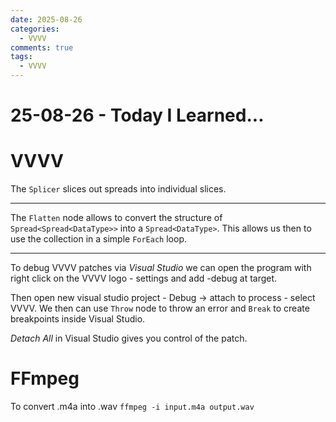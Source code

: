 ```yaml
---
date: 2025-08-26
categories:
  - VVVV
comments: true
tags:
  - VVVV
---
```


# 25-08-26 - Today I Learned...
# VVVV
The `Splicer` slices out spreads into individual slices.

---

The `Flatten` node allows to convert the structure of `Spread<Spread<DataType>>` into a `Spread<DataType>`. This allows us then to use the collection in a simple `ForEach` loop.

---
To debug VVVV patches via *Visual Studio* we can open the program with right click on the VVVV logo - settings and add -debug at target.

Then open new visual studio project - Debug -> attach to process - select VVVV.
We then can use `Throw` node to throw an error and `Break` to create breakpoints inside Visual Studio.

*Detach All* in Visual Studio gives you control of the patch.

# FFmpeg

To convert .m4a into .wav
`ffmpeg -i input.m4a output.wav`